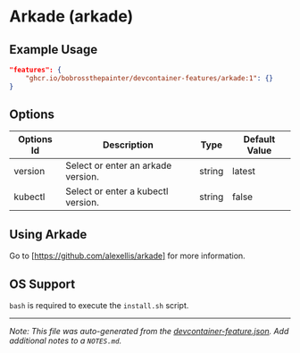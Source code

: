 
# Arkade (arkade)



## Example Usage

```json
"features": {
    "ghcr.io/bobrossthepainter/devcontainer-features/arkade:1": {}
}
```

## Options

| Options Id | Description | Type | Default Value |
|-----|-----|-----|-----|
| version | Select or enter an arkade version. | string | latest |
| kubectl | Select or enter a kubectl version. | string | false |

## Using Arkade

Go to [https://github.com/alexellis/arkade] for more information.


## OS Support

`bash` is required to execute the `install.sh` script.


---

_Note: This file was auto-generated from the [devcontainer-feature.json](https://github.com/bobrossthepainter/devcontainer-features/blob/main/src/arkade/devcontainer-feature.json).  Add additional notes to a `NOTES.md`._

